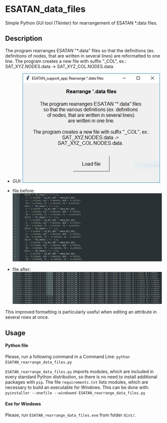 # ESATAN_data_files

Simple Python GUI tool (Tkinter) for rearrangement of ESATAN *.data files.

## Description
The program rearranges ESATAN "*.data" files so that the definitions (ex. definitions of nodes, that are written in several lines) are reformatted to one line.
The program creates a new file with suffix "_COL", ex.:
SAT_XYZ.NODES.data -> SAT_XYZ_COL.NODES.data.

- GUI:
![](/images/GUI.JPG)

- file before:
![](/images/before.JPG)

- file after:
![](/images/after.JPG)

This improved formatting is particularly useful when editing an attribute in several rows at once.

## Usage
#### Python file
Please, run a following command in a Command Line:
`python ESATAN_rearrange_data_files.py`

`ESATAN_rearrange_data_files.py` imports modules, which are included in every standard Python distribution, so there is no need to install additional packages with `pip`.
The file `requirements.txt` lists modules, which are necessary to build an executable for Windows. This can be done with:
`pyinstaller --onefile --windowed ESATAN_rearrange_data_files.py`

#### Exe for Windows
Please, run `ESATAN_rearrange_data_files.exe` from folder `dist/`.
